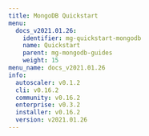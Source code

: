 ```yaml
---
title: MongoDB Quickstart
menu:
  docs_v2021.01.26:
    identifier: mg-quickstart-mongodb
    name: Quickstart
    parent: mg-mongodb-guides
    weight: 15
menu_name: docs_v2021.01.26
info:
  autoscaler: v0.1.2
  cli: v0.16.2
  community: v0.16.2
  enterprise: v0.3.2
  installer: v0.16.2
  version: v2021.01.26
---
```


